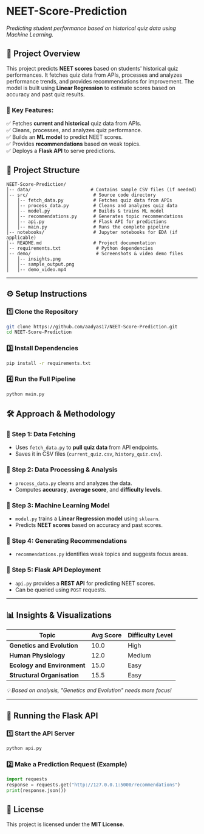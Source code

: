 # NEET-Score-Prediction
*Predicting student performance based on historical quiz data using Machine Learning.*  

## **📜 Project Overview**  
This project predicts **NEET scores** based on students' historical quiz performances. It fetches quiz data from APIs, processes and analyzes performance trends, and provides recommendations for improvement. The model is built using **Linear Regression** to estimate scores based on accuracy and past quiz results.  

### **🎯 Key Features:**  
✅ Fetches **current and historical** quiz data from APIs.  
✅ Cleans, processes, and analyzes quiz performance.  
✅ Builds an **ML model** to predict NEET scores.  
✅ Provides **recommendations** based on weak topics.  
✅ Deploys a **Flask API** to serve predictions.  

## **📂 Project Structure**  
```
NEET-Score-Prediction/
│-- data/                      # Contains sample CSV files (if needed)
│-- src/                        # Source code directory
│   │-- fetch_data.py           # Fetches quiz data from APIs
│   │-- process_data.py         # Cleans and analyzes quiz data
│   │-- model.py                # Builds & trains ML model
│   │-- recommendations.py      # Generates topic recommendations
│   │-- api.py                  # Flask API for predictions
│   │-- main.py                 # Runs the complete pipeline
│-- notebooks/                  # Jupyter notebooks for EDA (if applicable)
│-- README.md                   # Project documentation
│-- requirements.txt             # Python dependencies
│-- demo/                        # Screenshots & video demo files
│   │-- insights.png
│   │-- sample_output.png
│   │-- demo_video.mp4
```

---

## **⚙️ Setup Instructions**  
### **1️⃣ Clone the Repository**  
```sh
git clone https://github.com/aadyas17/NEET-Score-Prediction.git
cd NEET-Score-Prediction
```

### **3️⃣ Install Dependencies**  
```sh
pip install -r requirements.txt
```

### **4️⃣ Run the Full Pipeline**  
```sh
python main.py
```

## **🛠 Approach & Methodology**  

### **🔹 Step 1: Data Fetching**  
- Uses `fetch_data.py` to **pull quiz data** from API endpoints.  
- Saves it in CSV files (`current_quiz.csv`, `history_quiz.csv`).  

### **🔹 Step 2: Data Processing & Analysis**  
- `process_data.py` cleans and analyzes the data.  
- Computes **accuracy**, **average score**, and **difficulty levels**.  

### **🔹 Step 3: Machine Learning Model**  
- `model.py` trains a **Linear Regression model** using `sklearn`.  
- Predicts **NEET scores** based on accuracy and past scores.  

### **🔹 Step 4: Generating Recommendations**  
- `recommendations.py` identifies weak topics and suggests focus areas.  

### **🔹 Step 5: Flask API Deployment**  
- `api.py` provides a **REST API** for predicting NEET scores.  
- Can be queried using `POST` requests.  

---

## **📊 Insights & Visualizations**  
| Topic                         | Avg Score | Difficulty Level |
|--------------------------------|-----------|-----------------|
| **Genetics and Evolution**     | 10.0      | High           |
| **Human Physiology**           | 12.0      | Medium         |
| **Ecology and Environment**    | 15.0      | Easy           |
| **Structural Organisation**    | 15.5      | Easy           |

*💡 Based on analysis, "Genetics and Evolution" needs more focus!*  

---

## **🚀 Running the Flask API**  
### **1️⃣ Start the API Server**  
```sh
python api.py
```
### **2️⃣ Make a Prediction Request (Example)**  
```python
import requests
response = requests.get("http://127.0.0.1:5000/recommendations")
print(response.json())
```

## **📜 License**  
This project is licensed under the **MIT License**.  

